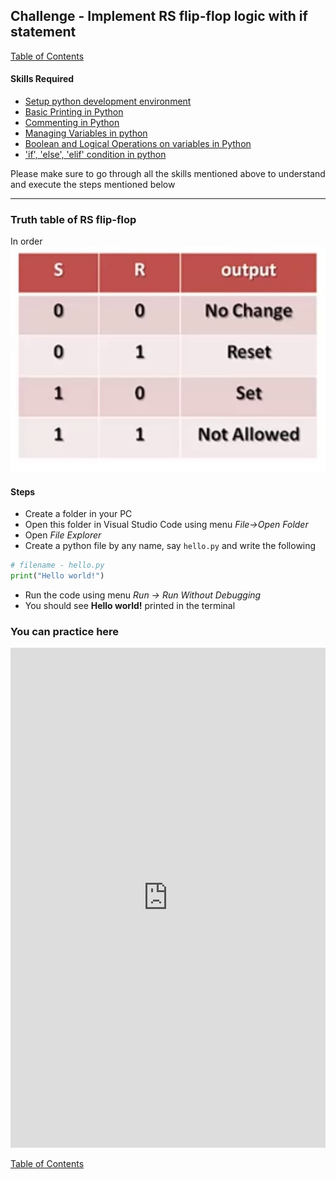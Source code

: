 ## Challenge - Implement RS flip-flop logic with if statement
[Table of Contents](https://nagasudhir.blogspot.com/2020/04/taming-python-table-of-contents.html)

#### Skills Required
* [Setup python development environment](https://nagasudhir.blogspot.com/2020/04/setup-python-development-environment_14.html)
* [Basic Printing in Python](https://nagasudhir.blogspot.com/2020/04/basic-printing-in-python.html)
* [Commenting in Python](https://nagasudhir.blogspot.com/2020/04/comments-in-python.html)
* [Managing Variables in python](https://nagasudhir.blogspot.com/2020/04/managing-variables-in-python.html)
* [Boolean and Logical Operations on variables in Python](https://nagasudhir.blogspot.com/2020/04/operations-on-variables-in-python.html)
* ['if', 'else', 'elif' condition in python](https://nagasudhir.blogspot.com/2020/04/if-condition-in-python_14.html)

Please make sure to go through all the skills mentioned above to understand and execute the steps mentioned below

<hr/>

### Truth table of RS flip-flop
In order 
![rs_flipflop_truth_table](https://github.com/nagasudhirpulla/taming_python/raw/master/blog/goals/assets/img/rs_flipflop_truth_table.jpg)
#### Steps
* Create a folder in your PC
* Open this folder in Visual Studio Code using menu _File->Open Folder_
* Open _File Explorer_
* Create a python file by any name, say ```hello.py``` and write the following
```python
# filename - hello.py
print("Hello world!")
```
* Run the code using menu _Run -> Run Without Debugging_
* You should see __Hello world!__ printed in the terminal

### You can practice here
<iframe height="800px" width="100%" src="https://repl.it/repls/FondNutritiousParticle?lite=true" scrolling="no" frameborder="no" allowtransparency="true" allowfullscreen="true" sandbox="allow-forms allow-pointer-lock allow-popups allow-same-origin allow-scripts allow-modals"></iframe>

[Table of Contents](https://nagasudhir.blogspot.com/2020/04/taming-python-table-of-contents.html)
<!--stackedit_data:
eyJoaXN0b3J5IjpbLTMxMTEzMjcwMywtNTU5MDkxNjY2LC0xNz
k2MDQ1NjU4LC01MzY4NzI5MzddfQ==
-->